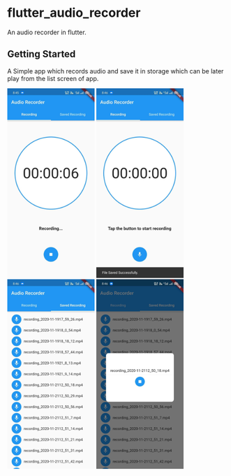 # flutter_audio_recorder

An audio recorder in flutter.

## Getting Started
A Simple app which records audio and save it in storage which can be later play from the list screen of app.

<img src="https://raw.githubusercontent.com/shashanksoul/flutter-audio-recorder/master/screen/record1.jpg" width="200">
<img src="https://raw.githubusercontent.com/shashanksoul/flutter-audio-recorder/master/screen/record2.jpg" width="200">
<img src="https://raw.githubusercontent.com/shashanksoul/flutter-audio-recorder/master/screen/record3.jpg" width="200">
<img src="https://raw.githubusercontent.com/shashanksoul/flutter-audio-recorder/master/screen/record4.jpg" width="200">
